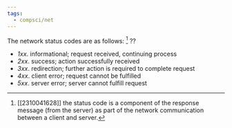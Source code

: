 ```yaml
---
tags:
  - compsci/net
---
```

The network status codes are as follows: [^1]
??
- *1xx*. informational; request received, continuing process
- *2xx*. success; action successfully received
- *3xx*. redirection; further action is required to complete request
- *4xx*. client error; request cannot be fulfilled
- *5xx*. server error; server cannot fulfill request <!--SR:!2024-02-16,5,210-->

[^1]: [[2310041628]] the status code is a component of the response message (from the server) as part of the network communication between a client and server.